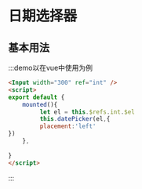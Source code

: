 # 日期选择器

## 基本用法
:::demo以在vue中使用为例 
```html
<Input width="300" ref="int" />
<script>
export default {
    mounted(){
         let el = this.$refs.int.$el
         this.datePicker(el,{
         placement:'left'         
})
    },
 
}
</script>

```
:::
